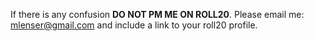 If there is any confusion **DO NOT PM ME ON ROLL20**. Please email me: mlenser@gmail.com and include a link to your roll20 profile.